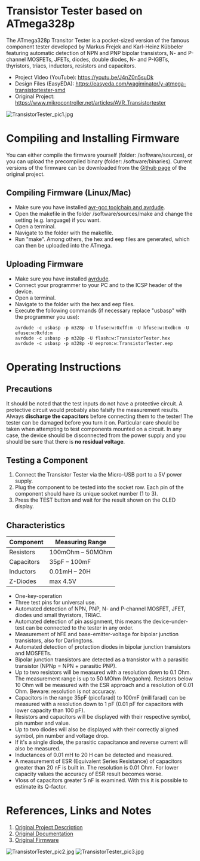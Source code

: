 # Transistor Tester based on ATmega328p
The ATmega328p Transitor Tester is a pocket-sized version of the famous component tester developed by Markus Frejek and Karl-Heinz Kübbeler featuring automatic detection of NPN and PNP bipolar transistors, N- and P-channel MOSFETs, JFETs, diodes, double diodes, N- and P-IGBTs, thyristors, triacs, inductors, resistors and capacitors.

- Project Video (YouTube): https://youtu.be/J4nZ0n5suDk
- Design Files (EasyEDA): https://easyeda.com/wagiminator/y-atmega-transistortester-smd
- Original Project: https://www.mikrocontroller.net/articles/AVR_Transistortester

![TransistorTester_pic1.jpg](https://raw.githubusercontent.com/wagiminator/ATmega-Transistor-Tester/master/documentation/TransistorTester_pic1.jpg)

# Compiling and Installing Firmware
You can either compile the firmware yourself (folder: /software/sources), or you can upload the precompiled binary (folder: /software/binaries). Current versions of the firmware can be downloaded from the [Github page](https://github.com/Mikrocontroller-net/transistortester) of the original project.

## Compiling Firmware (Linux/Mac)
- Make sure you have installed [avr-gcc toolchain and avrdude](http://maxembedded.com/2015/06/setting-up-avr-gcc-toolchain-on-linux-and-mac-os-x/).
- Open the makefile in the folder /software/sources/make and change the setting (e.g. language) if you want.
- Open a terminal.
- Navigate to the folder with the makefile.
- Run "make". Among others, the hex and eep files are generated, which can then be uploaded into the ATmega.

## Uploading Firmware
- Make sure you have installed [avrdude](https://learn.adafruit.com/usbtinyisp/avrdude).
- Connect your programmer to your PC and to the ICSP header of the device.
- Open a terminal.
- Navigate to the folder with the hex and eep files.
- Execute the following commands (if necessary replace "usbasp" with the programmer you use):
  ```
  avrdude -c usbasp -p m328p -U lfuse:w:0xff:m -U hfuse:w:0xdb:m -U efuse:w:0xfd:m
  avrdude -c usbasp -p m328p -U flash:w:TransistorTester.hex
  avrdude -c usbasp -p m328p -U eeprom:w:TransistorTester.eep
  ```

# Operating Instructions
## Precautions
It should be noted that the test inputs do not have a protective circuit. A protective circuit would probably also falsify the measurement results. Always **discharge the capacitors** before connecting them to the tester! The tester can be damaged before you turn it on. Particular care should be taken when attempting to test components mounted on a circuit. In any case, the device should be disconnected from the power supply and you should be sure that there is **no residual voltage**.

## Testing a Component
1. Connect the Transistor Tester via the Micro-USB port to a 5V power supply.
2. Plug the component to be tested into the socket row. Each pin of the component should have its unique socket number (1 to 3).
3. Press the TEST button and wait for the result shown on the OLED display.

## Characteristics
|Component|Measuring Range|
|-|-|
|Resistors|100mOhm – 50MOhm|
|Capacitors|35pF – 100mF|
|Inductors|0.01mH – 20H|
|Z-Diodes|max 4.5V|

- One-key-operation
- Three test pins for universal use.
- Automated detection of NPN, PNP, N- and P-channel MOSFET, JFET, diodes und small thyristors, TRIAC.
- Automated detection of pin assignment, this means the device-under-test can be connected to the tester in any order.
- Measurement of hFE and base-emitter-voltage for bipolar junction transistors, also for Darlingtons.
- Automated detection of protection diodes in bipolar junction transistors and MOSFETs.
- Bipolar junction transistors are detected as a transistor with a parasitic transistor (NPNp = NPN + parasitic PNP).
- Up to two resistors will be measured with a resolution down to 0.1 Ohm. The measurement range is up to 50 MOhm (Megaohm). Resistors below 10 Ohm will be measured with the ESR approach and a resolution of 0.01 Ohm. Beware: resolution is not accuracy.
- Capacitors in the range 35pF (picofarad) to 100mF (millifarad) can be measured with a resolution down to 1 pF (0.01 pF for capacitors with lower capacity than 100 pF).
- Resistors and capacitors will be displayed with their respective symbol, pin number and value.
- Up to two diodes will also be displayed with their correctly aligned symbol, pin number and voltage drop.
- If it's a single diode, the parasitic capacitance and reverse current will also be measured.
- Inductances of 0.01 mH to 20 H can be detected and measured.
- A measurement of ESR (Equivalent Series Resistance) of capacitors greater than 20 nF is built in. The resolution is 0.01 Ohm. For lower capacity values the accuracy of ESR result becomes worse.
- Vloss of capacitors greater 5 nF is examined. With this it is possible to estimate its Q-factor.

# References, Links and Notes
1. [Original Project Description](https://www.mikrocontroller.net/articles/AVR_Transistortester)
2. [Original Documentation](https://github.com/Mikrocontroller-net/transistortester/raw/master/Doku/trunk/pdftex/english/ttester.pdf)
3. [Original Firmware](https://github.com/Mikrocontroller-net/transistortester)

![TransistorTester_pic2.jpg](https://raw.githubusercontent.com/wagiminator/ATmega-Transistor-Tester/master/documentation/TransistorTester_pic2.jpg)
![TransistorTester_pic3.jpg](https://raw.githubusercontent.com/wagiminator/ATmega-Transistor-Tester/master/documentation/TransistorTester_pic3.jpg)
